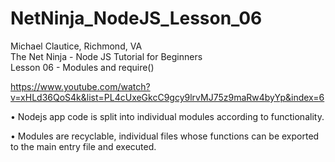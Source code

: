 # NetNinja_NodeJS_Lesson_06

Michael Clautice, Richmond, VA<br>
The Net Ninja - Node JS Tutorial for Beginners<br>
Lesson 06 - Modules and require()

https://www.youtube.com/watch?v=xHLd36QoS4k&list=PL4cUxeGkcC9gcy9lrvMJ75z9maRw4byYp&index=6

• Nodejs app code is split into individual modules according to functionality.

• Modules are recyclable, individual files whose functions can be exported to the main entry file and executed.
